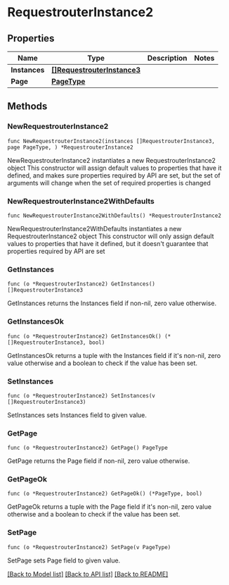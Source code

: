 # RequestrouterInstance2

## Properties

Name | Type | Description | Notes
------------ | ------------- | ------------- | -------------
**Instances** | [**[]RequestrouterInstance3**](RequestrouterInstance3.md) |  | 
**Page** | [**PageType**](PageType.md) |  | 

## Methods

### NewRequestrouterInstance2

`func NewRequestrouterInstance2(instances []RequestrouterInstance3, page PageType, ) *RequestrouterInstance2`

NewRequestrouterInstance2 instantiates a new RequestrouterInstance2 object
This constructor will assign default values to properties that have it defined,
and makes sure properties required by API are set, but the set of arguments
will change when the set of required properties is changed

### NewRequestrouterInstance2WithDefaults

`func NewRequestrouterInstance2WithDefaults() *RequestrouterInstance2`

NewRequestrouterInstance2WithDefaults instantiates a new RequestrouterInstance2 object
This constructor will only assign default values to properties that have it defined,
but it doesn't guarantee that properties required by API are set

### GetInstances

`func (o *RequestrouterInstance2) GetInstances() []RequestrouterInstance3`

GetInstances returns the Instances field if non-nil, zero value otherwise.

### GetInstancesOk

`func (o *RequestrouterInstance2) GetInstancesOk() (*[]RequestrouterInstance3, bool)`

GetInstancesOk returns a tuple with the Instances field if it's non-nil, zero value otherwise
and a boolean to check if the value has been set.

### SetInstances

`func (o *RequestrouterInstance2) SetInstances(v []RequestrouterInstance3)`

SetInstances sets Instances field to given value.


### GetPage

`func (o *RequestrouterInstance2) GetPage() PageType`

GetPage returns the Page field if non-nil, zero value otherwise.

### GetPageOk

`func (o *RequestrouterInstance2) GetPageOk() (*PageType, bool)`

GetPageOk returns a tuple with the Page field if it's non-nil, zero value otherwise
and a boolean to check if the value has been set.

### SetPage

`func (o *RequestrouterInstance2) SetPage(v PageType)`

SetPage sets Page field to given value.



[[Back to Model list]](../README.md#documentation-for-models) [[Back to API list]](../README.md#documentation-for-api-endpoints) [[Back to README]](../README.md)


